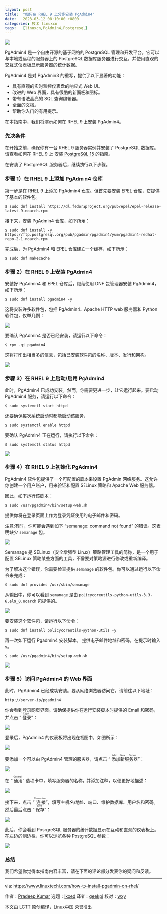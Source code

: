 ```yaml
---
layout: post
title:	"如何在 RHEL 9 上分步安装 PgAdmin4"
date:	2023-03-12 08:10:00 +0800 
categories:	技术 linuxcn 
tags:	[linuxcn,PgAdmin4,Postgresql]
---
```



![](/Asserts/Images//attachment/album/202303/12/080937o03a11xsz99zawzm.jpg)


PgAdmin4 是一个自由开源的基于网络的 PostgreSQL 管理和开发平台。它可以与本地或远程的服务器上的 PostgreSQL 数据库服务器进行交互，并使用直观的交互式仪表板显示服务器的统计数据。


PgAdmin4 是对 PgAdmin3 的重写，提供了以下显著的功能：


* 具有直观的实时监控仪表盘的响应式 Web UI。
* 改进的 Web 界面，具有很酷的新面板和图标。
* 带有语法高亮的 SQL 查询编辑器。
* 全面的文档。
* 帮助你入门的有用提示。


在本指南中，我们将演示如何在 RHEL 9 上安装 PgAdmin4。


### 先决条件


在开始之前，确保你有一台 RHEL 9 服务器实例并安装了 PostgreSQL 数据库。请查看如何在 RHEL 9 上 [安装 PostgreSQL 15](https://www.linuxtechi.com/how-to-install-postgresql-on-rhel/) 的指南。


在安装了 PostgreSQL 服务器后，继续执行以下步骤。


### 步骤 1）在 RHEL 9 上添加 PgAdmin4 仓库


第一步是在 RHEL 9 上添加 PgAdmin4 仓库。但首先要安装 EPEL 仓库，它提供了基本的软件包。



```
$ sudo dnf install https://dl.fedoraproject.org/pub/epel/epel-release-latest-9.noarch.rpm

```

接下来，安装 PgAdmin4 仓库，如下所示：



```
$ sudo dnf install -y https://ftp.postgresql.org/pub/pgadmin/pgadmin4/yum/pgadmin4-redhat-repo-2-1.noarch.rpm

```

完成后，为 PgAdmin4 和 EPEL 仓库建立一个缓存，如下所示：



```
$ sudo dnf makecache

```

### 步骤 2）在 RHEL 9 上安装 PgAdmin4


安装好 PgAdmin4 和 EPEL 仓库后，继续使用 DNF 包管理器安装 PgAdmin4，如下所示：



```
$ sudo dnf install pgadmin4 -y

```

这将安装许多软件包，包括 PgAdmin4、Apache HTTP web 服务器和 Python 软件包，仅举几例：


![](/Asserts/Images//attachment/album/202303/12/082112n2x0ooxx4e0z2eoo.jpg)


要确认 PgAdmin4 是否已经安装，请运行以下命令：



```
$ rpm -qi pgadmin4

```

这将打印出相当多的信息，包括已安装软件包的名称、版本、发行和架构。


![](/Asserts/Images//attachment/album/202303/12/082120cxvadg2xagdv1c5x.jpg)


### 步骤 3）在 RHEL 9 上启动/启用 PgAdmin4


此时，PgAdmin4 已成功安装。然而，你需要更进一步，让它运行起来。要启动 PgAdmin4 服务，请运行以下命令：



```
$ sudo systemctl start httpd

```

还要确保每次系统启动时都能启动该服务。



```
$ sudo systemctl enable httpd

```

要确认 PgAdmin4 正在运行，请执行以下命令：



```
$ sudo systemctl status httpd

```

![](/Asserts/Images//attachment/album/202303/12/082127cf9igssijgggun9g.jpg)


### 步骤 4）在 RHEL 9 上初始化 PgAdmin4


PgAdmin4 软件包提供了一个可配置的脚本来设置 PgAdmin 网络服务。这允许你创建一个用户账户，用来验证和配置 SELinux 策略和 Apache Web 服务器。


因此，如下运行该脚本：



```
$ sudo /usr/pgadmin4/bin/setup-web.sh

```

提供你将在登录页面上作为登录凭证使用的电子邮件和密码。


注意:有时，你可能会遇到如下 “semanage: command not found” 的错误。这表明缺少 `semanage` 包。


![](/Asserts/Images//attachment/album/202303/12/082134rufxf04xzpfqlfxs.jpg)


Semanage 是 SELinux（安全增强型 Linux）策略管理工具的简称，是一个用于配置 SELinux 策略某些方面的工具，不需要对策略源进行修改或重新编译。


为了解决这个错误，你需要检查提供 `semanage` 的软件包。你可以通过运行以下命令来完成：



```
$ sudo dnf provides /usr/sbin/semanage

```

从输出中，你可以看到 `semanage` 是由 `policycoreutils-python-utils-3.3-6.el9_0.noarch` 包提供的。


![](/Asserts/Images//attachment/album/202303/12/082142iqqkkoc1yep5qieo.jpg)


要安装这个软件包，请运行以下命令：



```
$ sudo dnf install policycoreutils-python-utils -y

```

再一次如下运行 Pgadmin4 安装脚本。 提供电子邮件地址和密码，在提示时输入 `y`。



```
$ sudo /usr/pgadmin4/bin/setup-web.sh

```

![](/Asserts/Images//attachment/album/202303/12/082150vpppii88wnzpnp8d.jpg)


### 步骤 5）访问 PgAdmin4 的 Web 界面


此时，PgAdmin4 已经成功安装。要从网络浏览器访问它，请前往以下地址：



```
http://server-ip/pgadmin4

```

你会看到登录网页界面。请确保提供你在运行安装脚本时提供的 Email 和密码，并点击 “<ruby> 登录 <rt>  Login </rt></ruby>”：


![](/Asserts/Images//attachment/album/202303/12/082157l9ndiurn3nnnf5f9.jpg)


登录后，PgAdmin4 的仪表板将出现在视图中，如图所示：


![](/Asserts/Images//attachment/album/202303/12/082204pej8u4zubdljjzs4.jpg)


要添加一个可以由 PgAdmin4 管理的服务器，请点击 “<ruby> 添加新服务器 <rt>  Add New Server </rt></ruby>”：


![](/Asserts/Images//attachment/album/202303/12/082210zgpumghhxwguwg2r.jpg)


在 “<ruby> 通用 <rt>  General </rt></ruby>” 选项卡中，填写服务器的名称，并添加注释，以便更好地描述：


![](/Asserts/Images//attachment/album/202303/12/082220a3n3eyc9292cj3e1.jpg)


接下来，点击 “<ruby> 连接 <rt>  Connection </rt></ruby>”，填写主机名/地址、端口、维护数据库、用户名和密码。然后最后点击 “<ruby> 保存 <rt>  Save </rt></ruby>”：


![](/Asserts/Images//attachment/album/202303/12/082227icd97i73fa0k9ni0.jpg)


此后，你会看到 PosrgreSQL 服务器的统计数据显示在互动和直观的仪表板上。在左边的侧边栏，你可以浏览各种 PostgreSQL 参数：


![](/Asserts/Images//attachment/album/202303/12/082233f8t6wpv6dvphzqpq.jpg)


### 总结


我们希望你觉得本指南内容丰富，请在下面的评论部分发表你的疑问和反馈。




---


via: <https://www.linuxtechi.com/how-to-install-pgadmin-on-rhel/>


作者：[Pradeep Kumar](https://www.linuxtechi.com/author/pradeep/) 选题：[lkxed](https://github.com/lkxed/) 译者：[geekpi](https://github.com/geekpi) 校对：[wxy](https://github.com/wxy)


本文由 [LCTT](https://github.com/LCTT/TranslateProject) 原创编译，[Linux中国](https://linux.cn/) 荣誉推出
